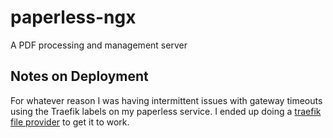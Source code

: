 # paperless-ngx

A PDF processing and management server

## Notes on Deployment

For whatever reason I was having intermittent issues with gateway timeouts using the Traefik labels on my paperless service. I ended up doing a [traefik file provider](../traefik/external_https_file_provider.yaml) to get it to work.
